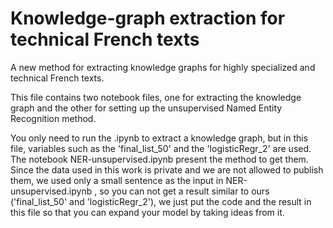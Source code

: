 # Knowledge-graph extraction for technical French texts

A new method for extracting knowledge graphs for highly specialized and technical French texts.

This file contains two notebook files, one for extracting the knowledge graph and the other for setting up the unsupervised Named Entity Recognition method.

You only need to run the .ipynb to extract a knowledge graph, but in this file, variables such as the 'final_list_50' and the 'logisticRegr_2' are used. The notebook NER-unsupervised.ipynb present the method to get them. Since the data used in this work is private and we are not allowed to publish them, we used only a small sentence as the input in NER-unsupervised.ipynb , so you can not get a result similar to ours ('final_list_50' and 'logisticRegr_2'), we just put the code and the result in this file so that you can expand your model by taking ideas from it.
